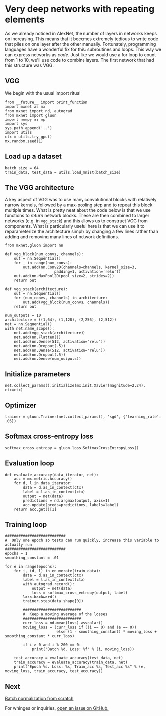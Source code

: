 # Very deep networks with repeating elements

As we already noticed in AlexNet, the number of layers in networks keeps on increasing. This means that it becomes extremely tedious to write code that piles on one layer after the other manually. Fortunately, programming languages have a wonderful fix for this: subroutines and loops. This way we can express networks as *code*. Just like we would use a for loop to count from 1 to 10, we'll use code to combine layers. The first network that had this structure was VGG.

## VGG

We begin with the usual import ritual

```{.python .input}
from __future__ import print_function
import mxnet as mx
from mxnet import nd, autograd
from mxnet import gluon
import numpy as np
import sys
sys.path.append('..')
import utils
ctx = utils.try_gpu()
mx.random.seed(1)
```

## Load up a dataset

```{.python .input}
batch_size = 64
train_data, test_data = utils.load_mnist(batch_size)
```

## The VGG architecture

A key aspect of VGG was to use many convolutional blocks with relatively narrow kernels, followed by a max-pooling step and to repeat this block multiple times. What is pretty neat about the code below is that we use functions to *return* network blocks. These are then combined to larger networks (e.g. in `vgg_stack`) and this allows us to construct VGG from components. What is particularly useful here is that we can use it to reparameterize the architecture simply by changing a few lines rather than adding and removing many lines of network definitions.

```{.python .input}
from mxnet.gluon import nn

def vgg_block(num_convs, channels):
    out = nn.Sequential()
    for _ in range(num_convs):
        out.add(nn.Conv2D(channels=channels, kernel_size=3,
                      padding=1, activation='relu'))
    out.add(nn.MaxPool2D(pool_size=2, strides=2))
    return out

def vgg_stack(architecture):
    out = nn.Sequential()
    for (num_convs, channels) in architecture:
        out.add(vgg_block(num_convs, channels))
    return out

num_outputs = 10
architecture = ((1,64), (1,128), (2,256), (2,512))
net = nn.Sequential()
with net.name_scope():
    net.add(vgg_stack(architecture))
    net.add(nn.Flatten())
    net.add(nn.Dense(512, activation="relu"))
    net.add(nn.Dropout(.5))
    net.add(nn.Dense(512, activation="relu"))
    net.add(nn.Dropout(.5))
    net.add(nn.Dense(num_outputs))
```

## Initialize parameters

```{.python .input}
net.collect_params().initialize(mx.init.Xavier(magnitude=2.24), ctx=ctx)
```

## Optimizer

```{.python .input}
trainer = gluon.Trainer(net.collect_params(), 'sgd', {'learning_rate': .05})
```

## Softmax cross-entropy loss

```{.python .input}
softmax_cross_entropy = gluon.loss.SoftmaxCrossEntropyLoss()
```

## Evaluation loop

```{.python .input}
def evaluate_accuracy(data_iterator, net):
    acc = mx.metric.Accuracy()
    for d, l in data_iterator:
        data = d.as_in_context(ctx)
        label = l.as_in_context(ctx)
        output = net(data)
        predictions = nd.argmax(output, axis=1)
        acc.update(preds=predictions, labels=label)
    return acc.get()[1]
```

## Training loop

```{.python .input}
###########################
#  Only one epoch so tests can run quickly, increase this variable to actually run
###########################
epochs = 1
smoothing_constant = .01

for e in range(epochs):
    for i, (d, l) in enumerate(train_data):
        data = d.as_in_context(ctx)
        label = l.as_in_context(ctx)
        with autograd.record():
            output = net(data)
            loss = softmax_cross_entropy(output, label)
        loss.backward()
        trainer.step(data.shape[0])

        ##########################
        #  Keep a moving average of the losses
        ##########################
        curr_loss = nd.mean(loss).asscalar()
        moving_loss = (curr_loss if ((i == 0) and (e == 0))
                       else (1 - smoothing_constant) * moving_loss + smoothing_constant * curr_loss)

        if i > 0 and i % 200 == 0:
            print('Batch %d. Loss: %f' % (i, moving_loss))

    test_accuracy = evaluate_accuracy(test_data, net)
    train_accuracy = evaluate_accuracy(train_data, net)
    print("Epoch %s. Loss: %s, Train_acc %s, Test_acc %s" % (e, moving_loss, train_accuracy, test_accuracy))
```

## Next
[Batch normalization from scratch](../chapter04_convolutional-neural-networks/cnn-batch-norm-scratch.ipynb)

For whinges or inquiries, [open an issue on  GitHub.](https://github.com/zackchase/mxnet-the-straight-dope)
